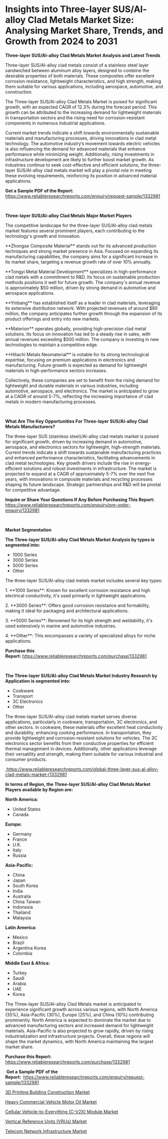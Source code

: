 <p><h1>Insights into Three-layer SUS/Al-alloy Clad Metals Market Size: Analysing Market Share, Trends, and Growth from 2024 to 2031</h1></p><p><strong>Three-layer SUS/Al-alloy Clad Metals Market Analysis and Latest Trends</strong></p>
<p><p>Three-layer SUS/Al-alloy clad metals consist of a stainless steel layer sandwiched between aluminum alloy layers, designed to combine the desirable properties of both materials. These composites offer excellent corrosion resistance, lightweight characteristics, and high strength, making them suitable for various applications, including aerospace, automotive, and construction.</p><p>The Three-layer SUS/Al-alloy Clad Metals Market is poised for significant growth, with an expected CAGR of 12.3% during the forecast period. This growth can be attributed to the increasing demand for lightweight materials in transportation sectors and the rising need for corrosion-resistant components in numerous industrial applications.</p><p>Current market trends indicate a shift towards environmentally sustainable materials and manufacturing processes, driving innovations in clad metal technology. The automotive industry’s movement towards electric vehicles is also influencing the demand for advanced materials that enhance performance while minimizing weight. Additionally, rising investments in infrastructure development are likely to further boost market growth. As industries continue to seek cost-effective and efficient solutions, the three-layer SUS/Al-alloy clad metals market will play a pivotal role in meeting these evolving requirements, reinforcing its position in advanced material applications.</p></p>
<p><strong>Get a Sample PDF of the Report:&nbsp;</strong> <a href="https://www.reliableresearchreports.com/enquiry/request-sample/1332981?utm_campaign=13&utm_medium=2&utm_source=Github&utm_content=ia&utm_term=01102024&utm_id=three-layer-susal-alloy-clad-metals">https://www.reliableresearchreports.com/enquiry/request-sample/1332981</a></p>
<p>&nbsp;</p>
<p><strong>Three-layer SUS/Al-alloy Clad Metals Major Market Players</strong></p>
<p><p>The competitive landscape for the three-layer SUS/Al-alloy clad metals market features several prominent players, each contributing to the technology's growth and innovation.</p><p>**Zhongse Composite Material** stands out for its advanced production techniques and strong market presence in Asia. Focused on expanding its manufacturing capabilities, the company aims for a significant increase in its market share, targeting a revenue growth rate of over 10% annually.</p><p>**Tongyi Metal Material Development** specializes in high-performance clad metals with a commitment to R&D. Its focus on sustainable production methods positions it well for future growth. The company's annual revenue is approximately $50 million, driven by strong demand in automotive and aerospace applications.</p><p>**Yinbang** has established itself as a leader in clad materials, leveraging its extensive distribution network. With projected revenues of around $80 million, the company anticipates further growth through the expansion of its product offerings and entry into new markets.</p><p>**Materion** operates globally, providing high-precision clad metal solutions. Its focus on innovation has led to a steady rise in sales, with annual revenues exceeding $500 million. The company is investing in new technologies to maintain a competitive edge.</p><p>**Hitachi Metals Neomaterial** is notable for its strong technological expertise, focusing on premium applications in electronics and manufacturing. Future growth is expected as demand for lightweight materials in high-performance sectors increases.</p><p>Collectively, these companies are set to benefit from the rising demand for lightweight and durable materials in various industries, including automotive, aerospace, and electronics. The market is anticipated to grow at a CAGR of around 5-7%, reflecting the increasing importance of clad metals in modern manufacturing processes.</p></p>
<p>&nbsp;</p>
<p><strong>What Are The Key Opportunities For Three-layer SUS/Al-alloy Clad Metals Manufacturers?</strong></p>
<p><p>The three-layer SUS (stainless steel)/Al-alloy clad metals market is poised for significant growth, driven by increasing demand in automotive, aerospace, and electronics sectors for lightweight, high-strength materials. Current trends indicate a shift towards sustainable manufacturing practices and enhanced performance characteristics, facilitating advancements in clad metal technologies. Key growth drivers include the rise in energy-efficient solutions and robust investments in infrastructure. The market is projected to expand at a CAGR of approximately 5-7% over the next five years, with innovations in composite materials and recycling processes shaping its future landscape. Strategic partnerships and R&D will be pivotal for competitive advantage.</p></p>
<p><strong>Inquire or Share Your Questions If Any Before Purchasing This Report:</strong> <a href="https://www.reliableresearchreports.com/enquiry/pre-order-enquiry/1332981?utm_campaign=13&utm_medium=2&utm_source=Github&utm_content=ia&utm_term=01102024&utm_id=three-layer-susal-alloy-clad-metals">https://www.reliableresearchreports.com/enquiry/pre-order-enquiry/1332981</a></p>
<p>&nbsp;</p>
<p><strong>Market Segmentation</strong></p>
<p><strong>The Three-layer SUS/Al-alloy Clad Metals Market Analysis by types is segmented into:</strong></p>
<p><ul><li>1000 Series</li><li>3000 Series</li><li>5000 Series</li><li>Other</li></ul></p>
<p><p>The three-layer SUS/Al-alloy clad metals market includes several key types: </p><p>1. **1000 Series**: Known for excellent corrosion resistance and high electrical conductivity, it's used primarily in lightweight applications. </p><p>2. **3000 Series**: Offers good corrosion resistance and formability, making it ideal for packaging and architectural applications. </p><p>3. **5000 Series**: Renowned for its high strength and weldability, it's used extensively in marine and automotive industries. </p><p>4. **Other**: This encompasses a variety of specialized alloys for niche applications.</p></p>
<p><strong>Purchase this Report:&nbsp;</strong><a href="https://www.reliableresearchreports.com/purchase/1332981?utm_campaign=13&utm_medium=2&utm_source=Github&utm_content=ia&utm_term=01102024&utm_id=three-layer-susal-alloy-clad-metals">https://www.reliableresearchreports.com/purchase/1332981</a></p>
<p>&nbsp;</p>
<p><strong>The Three-layer SUS/Al-alloy Clad Metals Market Industry Research by Application is segmented into:</strong></p>
<p><ul><li>Cookware</li><li>Transport</li><li>3C Electronics</li><li>Other</li></ul></p>
<p><p>The three-layer SUS/Al-alloy clad metals market serves diverse applications, particularly in cookware, transportation, 3C electronics, and other sectors. In cookware, these materials offer excellent heat conductivity and durability, enhancing cooking performance. In transportation, they provide lightweight and corrosion-resistant solutions for vehicles. The 3C electronics sector benefits from their conductive properties for efficient thermal management in devices. Additionally, other applications leverage their versatility and strength, making them suitable for various industrial and consumer products.</p></p>
<p><a href="https://www.reliableresearchreports.com/global-three-layer-sus-al-alloy-clad-metals-market-r1332981?utm_campaign=13&utm_medium=2&utm_source=Github&utm_content=ia&utm_term=01102024&utm_id=three-layer-susal-alloy-clad-metals">&nbsp;https://www.reliableresearchreports.com/global-three-layer-sus-al-alloy-clad-metals-market-r1332981</a></p>
<p><strong>In terms of Region, the Three-layer SUS/Al-alloy Clad Metals Market Players available by Region are:</strong></p>
<p>
    <p> <strong> North America: </strong>
        <ul>
            <li>United States</li>
            <li>Canada</li>
        </ul>
        </p> 
    <p> <strong> Europe: </strong>
        <ul>
            <li>Germany</li>
            <li>France</li>
            <li>U.K.</li>
            <li>Italy</li>
            <li>Russia</li>
        </ul>
        </p> 
    <p> <strong> Asia-Pacific: </strong>
        <ul>
            <li>China</li>
            <li>Japan</li>
            <li>South Korea</li>
            <li>India</li>
            <li>Australia</li>
            <li>China Taiwan</li>
            <li>Indonesia</li>
            <li>Thailand</li>
            <li>Malaysia</li>
        </ul>
        </p> 
    <p> <strong> Latin America: </strong>
        <ul>
            <li>Mexico</li>
            <li>Brazil</li>
            <li>Argentina Korea</li>
            <li>Colombia</li>
        </ul>
        </p> 
    <p> <strong> Middle East & Africa: </strong>
        <ul>
            <li>Turkey</li>
            <li>Saudi</li>
            <li>Arabia</li>
            <li>UAE</li>
            <li>Korea</li>
        </ul>
    </p>
    </p>
<p><p>The Three-layer SUS/Al-alloy Clad Metals market is anticipated to experience significant growth across various regions, with North America (35%), Asia-Pacific (30%), Europe (25%), and China (10%) contributing prominently. North America is expected to dominate the market due to advanced manufacturing sectors and increased demand for lightweight materials. Asia-Pacific is also projected to grow rapidly, driven by rising industrialization and infrastructure projects. Overall, these regions will shape the market dynamics, with North America maintaining the largest market share.</p></p>
<p><strong>Purchase this Report: </strong><a href="https://www.reliableresearchreports.com/purchase/1332981?utm_campaign=13&utm_medium=2&utm_source=Github&utm_content=ia&utm_term=01102024&utm_id=three-layer-susal-alloy-clad-metals">https://www.reliableresearchreports.com/purchase/1332981</a></p>
<p>&nbsp;<strong>Get a Sample PDF of the Report:&nbsp;&nbsp;</strong><a href="https://www.reliableresearchreports.com/enquiry/request-sample/1332981?utm_campaign=13&utm_medium=2&utm_source=Github&utm_content=ia&utm_term=01102024&utm_id=three-layer-susal-alloy-clad-metals">https://www.reliableresearchreports.com/enquiry/request-sample/1332981</a></p>
<p><strong></strong></p>
<p><p><a href="https://www.linkedin.com/pulse/3d-printing-building-construction-market-share-analysis-n9puf?utm_campaign=13&utm_medium=2&utm_source=Github&utm_content=ia&utm_term=01102024&utm_id=three-layer-susal-alloy-clad-metals">3D Printing Building Construction Market</a></p><p><a href="https://github.com/MariaWashington76/Market-Research-Report-List-1/blob/main/heavy-commercial-vehicle-motor-oil-market.md?utm_campaign=13&utm_medium=2&utm_source=Github&utm_content=ia&utm_term=01102024&utm_id=three-layer-susal-alloy-clad-metals">Heavy Commercial Vehicle Motor Oil Market</a></p><p><a href="https://issuu.com/reportprime-2/docs/cellular-vehicle-to-everything-c-v2_8545b0c63fe704?utm_campaign=13&utm_medium=2&utm_source=Github&utm_content=ia&utm_term=01102024&utm_id=three-layer-susal-alloy-clad-metals">Cellular Vehicle-to-Everything (C-V2X) Module Market</a></p><p><a href="https://issuu.com/reportprime-2/docs/vertical-reference-units-vrus-marke_ce7d050e370952?utm_campaign=13&utm_medium=2&utm_source=Github&utm_content=ia&utm_term=01102024&utm_id=three-layer-susal-alloy-clad-metals">Vertical Reference Units (VRUs) Market</a></p><p><a href="https://www.linkedin.com/pulse/emerging-opportunities-challenges-global-telecom-network-jpvzf?utm_campaign=13&utm_medium=2&utm_source=Github&utm_content=ia&utm_term=01102024&utm_id=three-layer-susal-alloy-clad-metals">Telecom Network Infrastructure Market</a></p></p>